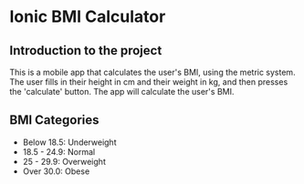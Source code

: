 # Ionic BMI Calculator

## Introduction to the project
This is a mobile app that calculates the user's BMI, using the metric system.
The user fills in their height in cm and their weight in kg,
and then presses the 'calculate' button.
The app will calculate the user's BMI. 

## BMI Categories
* Below 18.5:	    Underweight
* 18.5 - 24.9:	 Normal
* 25 - 29.9:	   Overweight
* Over 30.0:	   Obese
